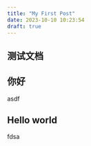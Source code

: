 ```yaml
---
title: "My First Post"
date: 2023-10-10 10:23:54
draft: true
---
```


## 测试文档

## 你好

asdf

## Hello world

fdsa
